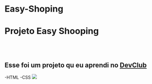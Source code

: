 # Easy-Shoping
<h1> Projeto Easy Shooping</h1>
<br>
<br>
<h2>Esse foi um projeto qu eu aprendi no <a HREF=https://rodolfomori.com.br/DevClub>DevClub</a> </h2>
-HTML
-CSS


<img src="https://github.com/TomDev23/HTML/blob/master/CSS/PROJETO%20CSS/IMG/we-care-git.png?raw=true"/>
